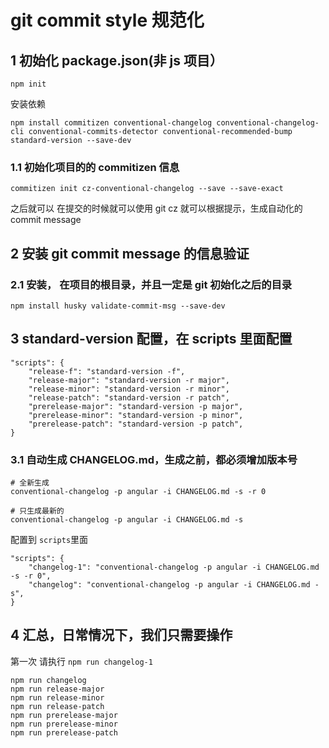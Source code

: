 # git commit style 规范化

## 1 初始化 package.json(非 js 项目）

```
npm init
```

安装依赖

```
npm install commitizen conventional-changelog conventional-changelog-cli conventional-commits-detector conventional-recommended-bump  standard-version --save-dev
```

### 1.1 初始化项目的的 commitizen 信息

```
commitizen init cz-conventional-changelog --save --save-exact
```

之后就可以 在提交的时候就可以使用 git cz 就可以根据提示，生成自动化的 commit message

## 2 安装 git commit message 的信息验证

### 2.1 安装， 在项目的根目录，并且一定是 git 初始化之后的目录

```
npm install husky validate-commit-msg --save-dev
```

## 3 standard-version 配置，在 scripts 里面配置

```
"scripts": {
    "release-f": "standard-version -f",
    "release-major": "standard-version -r major",
    "release-minor": "standard-version -r minor",
    "release-patch": "standard-version -r patch",
    "prerelease-major": "standard-version -p major",
    "prerelease-minor": "standard-version -p minor",
    "prerelease-patch": "standard-version -p patch",
}
```

### 3.1 自动生成 CHANGELOG.md，生成之前，都必须增加版本号

```
# 全新生成
conventional-changelog -p angular -i CHANGELOG.md -s -r 0

# 只生成最新的
conventional-changelog -p angular -i CHANGELOG.md -s
```

配置到 `scripts`里面

```
"scripts": {
    "changelog-1": "conventional-changelog -p angular -i CHANGELOG.md -s -r 0",
    "changelog": "conventional-changelog -p angular -i CHANGELOG.md -s",
}
```

## 4 汇总，日常情况下，我们只需要操作

第一次 请执行 `npm run changelog-1`

```
npm run changelog
npm run release-major
npm run release-minor
npm run release-patch
npm run prerelease-major
npm run prerelease-minor
npm run prerelease-patch
```
